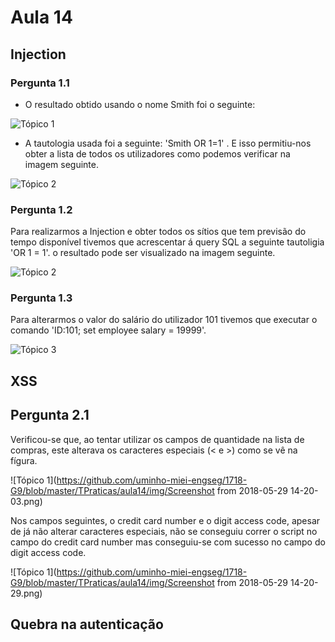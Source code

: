 # Aula 14

## Injection

### Pergunta 1.1

* O resultado obtido usando o nome Smith foi o seguinte:

![Tópico 1](https://github.com/uminho-miei-engseg/1718-G9/blob/master/TPraticas/aula14/img/1.1.1.png)

* A tautologia usada foi a seguinte: 'Smith OR 1=1' . E isso permitiu-nos obter a lista de todos os utilizadores 
como podemos verificar na imagem seguinte.

![Tópico 2](https://github.com/uminho-miei-engseg/1718-G9/blob/master/TPraticas/aula14/img/1.1.2.png)

### Pergunta 1.2

Para realizarmos a Injection e obter todos os sítios que tem previsão do tempo disponível tivemos que acrescentar á query SQL a seguinte 
tautoligia 'OR 1 = 1'. o resultado pode ser visualizado na imagem seguinte.

![Tópico 2](https://github.com/uminho-miei-engseg/1718-G9/blob/master/TPraticas/aula14/img/1.2.png)

### Pergunta 1.3

Para alterarmos o valor do salário do utilizador 101 tivemos que executar o comando 'ID:101; set employee salary = 19999'.

![Tópico 3](https://github.com/uminho-miei-engseg/1718-G9/blob/master/TPraticas/aula14/img/1.3.png)

## XSS

## Pergunta 2.1

Verificou-se que, ao tentar utilizar os campos de quantidade na lista de compras, este alterava os caracteres especiais (< e >) como se vê na fígura.

![Tópico 1](https://github.com/uminho-miei-engseg/1718-G9/blob/master/TPraticas/aula14/img/Screenshot from 2018-05-29 14-20-03.png)

Nos campos seguintes, o credit card number e o digit access code, apesar de já não alterar caracteres especiais, não se conseguiu correr o script no campo do credit card number mas conseguiu-se com sucesso no campo do digit access code.

![Tópico 1](https://github.com/uminho-miei-engseg/1718-G9/blob/master/TPraticas/aula14/img/Screenshot from 2018-05-29 14-20-29.png)


## Quebra na autenticação
